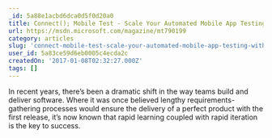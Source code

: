 ```yaml
---
_id: 5a88e1acbd6dca0d5f0d20a0
title: Connect(); Mobile Test - Scale Your Automated Mobile App Testing with Xamarin Test Cloud
url: https://msdn.microsoft.com/magazine/mt790199
category: articles
slug: 'connect-mobile-test-scale-your-automated-mobile-app-testing-with-xamarin-test-cloud'
user_id: 5a83ce59d6eb0005c4ecda2c
createdOn: '2017-01-08T02:32:27.000Z'
tags: []
---
```


In recent years, there’s been a dramatic shift in the way teams build and deliver software. Where it was once believed lengthy requirements-gathering processes would ensure the delivery of a perfect product with the first release, it’s now known that rapid learning coupled with rapid iteration is the key to success. 
